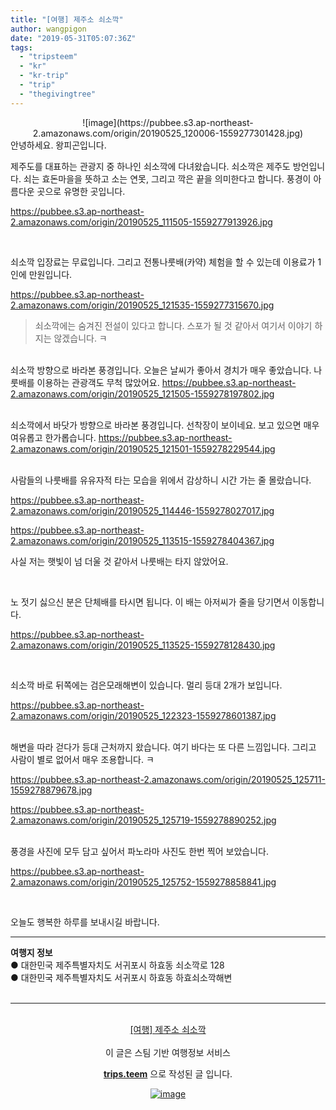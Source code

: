 ```yaml
---
title: "[여행] 제주소 쇠소깍"
author: wangpigon
date: "2019-05-31T05:07:36Z"
tags:
  - "tripsteem"
  - "kr"
  - "kr-trip"
  - "trip"
  - "thegivingtree"
---
```

<center>![image](https://pubbee.s3.ap-northeast-2.amazonaws.com/origin/20190525_120006-1559277301428.jpg)</center>
안녕하세요. 왕피곤입니다.

제주도를 대표하는 관광지 중 하나인 쇠소깍에 다녀왔습니다. 쇠소깍은 제주도 방언입니다. 쇠는 효돈마을을 뜻하고 소는 연못, 그리고 깍은 끝을 의미한다고 합니다. 풍경이 아름다운 곳으로 유명한 곳입니다.

https://pubbee.s3.ap-northeast-2.amazonaws.com/origin/20190525_111505-1559277913926.jpg

<br>

쇠소깍 입장료는 무료입니다. 그리고 전통나룻배(카약) 체험을 할 수 있는데 이용료가 1인에 만원입니다.

https://pubbee.s3.ap-northeast-2.amazonaws.com/origin/20190525_121535-1559277315670.jpg

> 쇠소깍에는 숨겨진 전설이 있다고 합니다. 스포가 될 것 같아서 여기서 이야기 하지는 않겠습니다. ㅋ

<br>쇠소깍 방향으로 바라본 풍경입니다. 오늘은 날씨가 좋아서 경치가 매우 좋았습니다. 나룻배를 이용하는 관광객도 무척 많았어요. 
https://pubbee.s3.ap-northeast-2.amazonaws.com/origin/20190525_121505-1559278197802.jpg

<br>쇠소깍에서 바닷가 방향으로 바라본 풍경입니다. 선착장이 보이네요. 보고 있으면 매우 여유롭고 한가롭습니다.
https://pubbee.s3.ap-northeast-2.amazonaws.com/origin/20190525_121501-1559278229544.jpg

<br>사람들의 나룻배를 유유자적 타는 모습을 위에서 감상하니 시간 가는 줄 몰랐습니다. 

https://pubbee.s3.ap-northeast-2.amazonaws.com/origin/20190525_114446-1559278027017.jpg

https://pubbee.s3.ap-northeast-2.amazonaws.com/origin/20190525_113515-1559278404367.jpg

사실 저는 햇빛이 넘 더울 것 같아서 나룻배는 타지 않았어요.

<br>

노 젓기 싫으신 분은 단체배를 타시면 됩니다. 이 배는 아저씨가 줄을 당기면서 이동합니다. 

https://pubbee.s3.ap-northeast-2.amazonaws.com/origin/20190525_113525-1559278128430.jpg

<br>

쇠소깍 바로 뒤쪽에는 검은모래해변이 있습니다. 멀리 등대 2개가 보입니다.

https://pubbee.s3.ap-northeast-2.amazonaws.com/origin/20190525_122323-1559278601387.jpg

<br>해변을 따라 걷다가 등대 근처까지 왔습니다. 여기 바다는 또 다른 느낌입니다. 그리고 사람이 별로 없어서 매우 조용합니다. ㅋ

https://pubbee.s3.ap-northeast-2.amazonaws.com/origin/20190525_125711-1559278879678.jpg

https://pubbee.s3.ap-northeast-2.amazonaws.com/origin/20190525_125719-1559278890252.jpg

<br>풍경을 사진에 모두 담고 싶어서 파노라마 사진도 한번 찍어 보았습니다.

https://pubbee.s3.ap-northeast-2.amazonaws.com/origin/20190525_125752-1559278858841.jpg

<br>

오늘도 행복한 하루를 보내시길 바랍니다.
<hr><b>여행지 정보</b><br/>● 대한민국 제주특별자치도 서귀포시 하효동 쇠소깍로 128<br/>● 대한민국 제주특별자치도 서귀포시 하효동 하효쇠소깍해변<br/><br/><hr><br/><center><a href='https://kr.tripsteem.com/post/tt20190531t050734317z'>[여행] 제주소 쇠소깍</a></center><br />
<center>
이 글은 스팀 기반 여행정보 서비스

<a href='https://kr.tripsteem.com/'><b>trips.teem</b></a> 으로 작성된 글 입니다.

<a href='https://kr.tripsteem.com/'>![image](https://cdn.steemitimages.com/DQmUFZTyUVo6PuZGHeF9VxLHxkrufqLa37Wz8U6A9j115JU/％EB％B0％B0％EB％84％88_％EB％B4％84.jpg)</a>
</center>